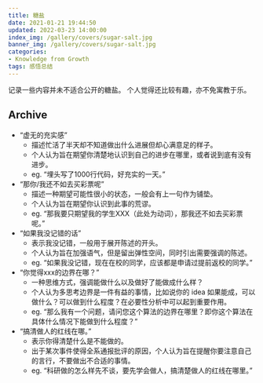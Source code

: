 ```yaml
---
title: 糖盐
date: 2021-01-21 19:44:50
updated: 2022-03-23 14:00:00
index_img: /gallery/covers/sugar-salt.jpg
banner_img: /gallery/covers/sugar-salt.jpg
categories:
- Knowledge from Growth
tags: 感悟总结
---
```


记录一些内容并未不适合公开的糖盐。
个人觉得还比较有趣，亦不免寓教于乐。

<!-- more -->

## Archive

- “虚无的充实感”
  - 描述忙活了半天却不知道做出什么进展但却心满意足的样子。
  - 个人认为旨在期望你清楚地认识到自己的进步在哪里，或者说到底有没有进步。
  - eg. “埋头写了1000行代码，好充实的一天。”
- “那你/我还不如去买彩票呢”
  - 描述一种期望可能性很小的状态，一般会有上一句作为铺垫。
  - 个人认为旨在期望你认识到此事的荒谬。
  - eg. “那我要只期望我的学生XXX（此处为动词），那我还不如去买彩票呢。”
- “如果我没记错的话”
  - 表示我没记错，一般用于展开陈述的开头。
  - 个人认为旨在加强语气，但是留出弹性空间，同时引出需要强调的陈述。
  - eg. “如果我没记错，现在在校的同学，应该都是申请过提前返校的同学。”
- “你觉得xxx的边界在哪？”
  - 一种思维方式，强调能做什么以及做好了能做成什么样？
  - 个人认为多思考边界是一件有益的事情，比如说你的 idea 如果能成，可以做什么？可以做到什么程度？在必要性分析中可以起到重要作用。
  - eg. “那么我有一个问题，请问您这个算法的边界在哪里？即你这个算法在具体什么情况下能做到什么程度？”
- “搞清做人的红线在哪。”
  - 表示你得清楚什么是不能做的。
  - 出于某次事件使得全系通报批评的原因，个人认为旨在提醒你要注意自己的言行，不要做出不合适的事情。
  - eg. “科研做的怎么样先不谈，要先学会做人，搞清楚做人的红线在哪里。”